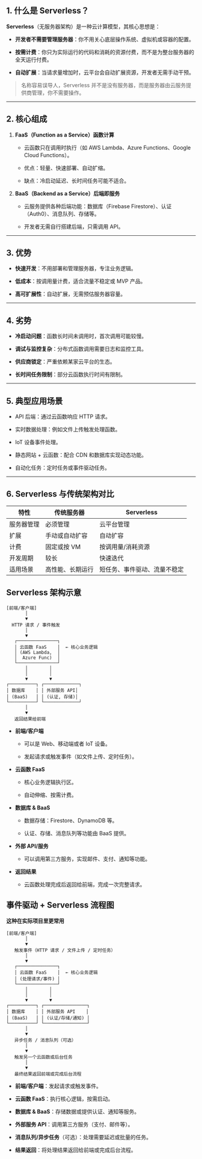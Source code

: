 ## 1. **什么是 Serverless？**

**Serverless**（无服务器架构）是一种云计算模型，其核心思想是：

- **开发者不需要管理服务器**：你不用关心底层操作系统、虚拟机或容器的配置。
    
- **按需计费**：你只为实际运行的代码和消耗的资源付费，而不是为整台服务器的全天运行付费。
    
- **自动扩展**：当请求量增加时，云平台会自动扩展资源，开发者无需手动干预。
    

> 名称容易误导人，Serverless 并不是没有服务器，而是服务器由云服务提供商管理，你不需要操作。

---

## 2. **核心组成**

1. **FaaS（Function as a Service）函数计算**
    
    - 云函数只在调用时执行（如 AWS Lambda、Azure Functions、Google Cloud Functions）。
        
    - 优点：轻量、快速部署、自动扩缩。
        
    - 缺点：冷启动延迟、长时间任务可能不适合。
        
2. **BaaS（Backend as a Service）后端即服务**
    
    - 云服务提供各种后端功能：数据库（Firebase Firestore）、认证（Auth0）、消息队列、存储等。
        
    - 开发者无需自行搭建后端，只需调用 API。
        

---

## 3. **优势**

- **快速开发**：不用部署和管理服务器，专注业务逻辑。
    
- **低成本**：按调用量计费，适合流量不稳定或 MVP 产品。
    
- **高可扩展性**：自动扩展，无需预估服务器容量。
    

---

## 4. **劣势**

- **冷启动问题**：函数长时间未调用时，首次调用可能较慢。
    
- **调试与监控复杂**：分布式函数调用需要日志和监控工具。
    
- **供应商锁定**：严重依赖某家云平台的生态。
    
- **长时间任务限制**：部分云函数执行时间有限制。
    

---

## 5. **典型应用场景**

- API 后端：通过云函数响应 HTTP 请求。
    
- 实时数据处理：例如文件上传触发处理函数。
    
- IoT 设备事件处理。
    
- 静态网站 + 云函数：配合 CDN 和数据库实现动态功能。
    
- 自动化任务：定时任务或事件驱动任务。
    

---

## 6. **Serverless 与传统架构对比**

| 特性    | 传统服务器    | Serverless     |
| ----- | -------- | -------------- |
| 服务器管理 | 必须管理     | 云平台管理          |
| 扩展    | 手动或自动扩容  | 自动扩容           |
| 计费    | 固定或按 VM  | 按调用量/消耗资源      |
| 开发周期  | 较长       | 快速迭代           |
| 适用场景  | 高性能、长期运行 | 短任务、事件驱动、流量不稳定 |



## Serverless 架构示意
```
[前端/客户端]
       │
       ▼
  HTTP 请求 / 事件触发
       │
       ▼
   ┌───────────────┐
   │ 云函数 FaaS    │  ← 核心业务逻辑
   │ (AWS Lambda,  │
   │  Azure Func)  │
   └───────────────┘
       │        │
       │        │
       ▼        ▼
┌──────────┐ ┌─────────────┐
│ 数据库    │ │ 外部服务 API│
│ (BaaS)   │ │ (认证, 存储)│
└──────────┘ └─────────────┘
       │
       ▼
   返回结果给前端

```


- **前端/客户端**
    
    - 可以是 Web、移动端或者 IoT 设备。
        
    - 发起请求或触发事件（如文件上传、定时任务）。
        
- **云函数 FaaS**
    
    - 核心业务逻辑执行区。
        
    - 自动伸缩、按需计费。
        
- **数据库 & BaaS**
    
    - 数据存储：Firestore、DynamoDB 等。
        
    - 认证、存储、消息队列等功能由 BaaS 提供。
        
- **外部 API/服务**
    
    - 可以调用第三方服务，实现邮件、支付、通知等功能。
        
- **返回结果**
    
    - 云函数处理完成后返回给前端，完成一次完整请求。



## 事件驱动 + Serverless 流程图
**这种在实际项目里更常用**


```
[前端/客户端]
       │
       ▼
   触发事件（HTTP 请求 / 文件上传 / 定时任务）
       │
       ▼
   ┌───────────────┐
   │ 云函数 FaaS    │  ← 核心业务逻辑
   │ (处理请求/事件) │
   └───────────────┘
       │        │
       │        │
       ▼        ▼
┌──────────┐ ┌────────────────┐
│ 数据库    │ │ 外部服务 API    │
│ (BaaS)   │ │ (认证/存储/通知) │
└──────────┘ └────────────────┘
       │
       ▼
   异步任务 / 消息队列（可选）
       │
       ▼
   触发另一个云函数或后台任务
       │
       ▼
   最终结果返回前端或完成后台流程

```
- **前端/客户端**：发起请求或触发事件。
    
- **云函数 FaaS**：执行核心逻辑，按需启动。
    
- **数据库 & BaaS**：存储数据或提供认证、通知等服务。
    
- **外部服务 API**：调用第三方服务（支付、邮件等）。
    
- **消息队列/异步任务**（可选）：处理需要延迟或批量的任务。
    
- **结果返回**：将处理结果返回给前端或完成后台流程。



